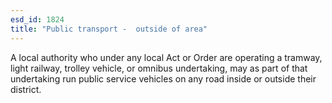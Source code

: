 ```yaml
---
esd_id: 1824
title: "Public transport -  outside of area"
---
```


A local authority who under any local Act or Order are operating a tramway, light railway, trolley vehicle, or omnibus undertaking, may as part of that undertaking run public service vehicles on any road inside or outside their district.

